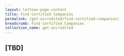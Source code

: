 ```yaml
---
layout: leftnav-page-content
title: Find Certified Companies
permalink: /get-accredited/find-certified-companies/
breadcrumb: Find Certified Companies
collection_name: get-accredited
---
```


## [TBD]
